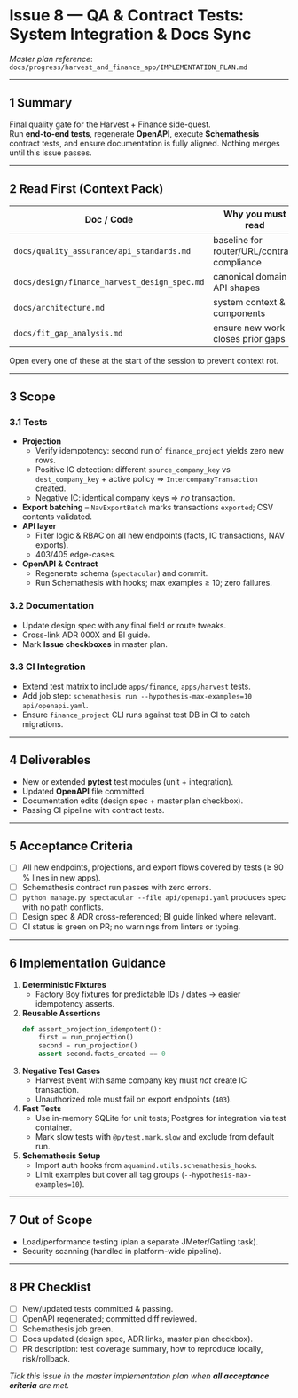 # Issue 8 — QA & Contract Tests: System Integration & Docs Sync  

_Master plan reference_: `docs/progress/harvest_and_finance_app/IMPLEMENTATION_PLAN.md`  

---

## 1 Summary  
Final quality gate for the Harvest + Finance side-quest.  
Run **end-to-end tests**, regenerate **OpenAPI**, execute **Schemathesis** contract tests, and ensure documentation is fully aligned. Nothing merges until this issue passes.

---

## 2 Read First (Context Pack)  

| Doc / Code | Why you must read |
|------------|------------------|
| `docs/quality_assurance/api_standards.md` | baseline for router/URL/contract compliance |
| `docs/design/finance_harvest_design_spec.md` | canonical domain & API shapes |
| `docs/architecture.md` | system context & components |
| `docs/fit_gap_analysis.md` | ensure new work closes prior gaps |

Open every one of these at the start of the session to prevent context rot.

---

## 3 Scope  

### 3.1 Tests  
- **Projection**  
  - Verify idempotency: second run of `finance_project` yields zero new rows.  
  - Positive IC detection: different `source_company_key` vs `dest_company_key` + active policy ⇒ `IntercompanyTransaction` created.  
  - Negative IC: identical company keys ⇒ _no_ transaction.  
- **Export batching** – `NavExportBatch` marks transactions `exported`; CSV contents validated.  
- **API layer**  
  - Filter logic & RBAC on all new endpoints (facts, IC transactions, NAV exports).  
  - 403/405 edge-cases.  
- **OpenAPI & Contract**  
  - Regenerate schema (`spectacular`) and commit.  
  - Run Schemathesis with hooks; max examples ≥ 10; zero failures.  

### 3.2 Documentation  
- Update design spec with any final field or route tweaks.  
- Cross-link ADR 000X and BI guide.  
- Mark **Issue checkboxes** in master plan.

### 3.3 CI Integration  
- Extend test matrix to include `apps/finance`, `apps/harvest` tests.  
- Add job step: `schemathesis run --hypothesis-max-examples=10 api/openapi.yaml`.  
- Ensure `finance_project` CLI runs against test DB in CI to catch migrations.

---

## 4 Deliverables  
- New or extended **pytest** test modules (unit + integration).  
- Updated **OpenAPI** file committed.  
- Documentation edits (design spec + master plan checkbox).  
- Passing CI pipeline with contract tests.

---

## 5 Acceptance Criteria  
- [ ] All new endpoints, projections, and export flows covered by tests (≥ 90 % lines in new apps).  
- [ ] Schemathesis contract run passes with zero errors.  
- [ ] `python manage.py spectacular --file api/openapi.yaml` produces spec with no path conflicts.  
- [ ] Design spec & ADR cross-referenced; BI guide linked where relevant.  
- [ ] CI status is green on PR; no warnings from linters or typing.  

---

## 6 Implementation Guidance  

1. **Deterministic Fixtures**  
   - Factory Boy fixtures for predictable IDs / dates → easier idempotency asserts.  
2. **Reusable Assertions**  
   ```python
   def assert_projection_idempotent():
       first = run_projection()
       second = run_projection()
       assert second.facts_created == 0
   ```  
3. **Negative Test Cases**  
   - Harvest event with same company key must _not_ create IC transaction.  
   - Unauthorized role must fail on export endpoints (`403`).  
4. **Fast Tests**  
   - Use in-memory SQLite for unit tests; Postgres for integration via test container.  
   - Mark slow tests with `@pytest.mark.slow` and exclude from default run.  
5. **Schemathesis Setup**  
   - Import auth hooks from `aquamind.utils.schemathesis_hooks`.  
   - Limit examples but cover all tag groups (`--hypothesis-max-examples=10`).  

---

## 7 Out of Scope  
- Load/performance testing (plan a separate JMeter/Gatling task).  
- Security scanning (handled in platform-wide pipeline).

---

## 8 PR Checklist  

- [ ] New/updated tests committed & passing.  
- [ ] OpenAPI regenerated; committed diff reviewed.  
- [ ] Schemathesis job green.  
- [ ] Docs updated (design spec, ADR links, master plan checkbox).  
- [ ] PR description: test coverage summary, how to reproduce locally, risk/rollback.

_Tick this issue in the master implementation plan when **all acceptance criteria** are met._  
